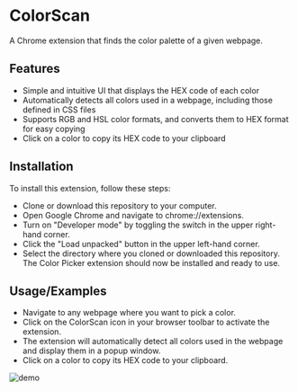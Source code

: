 # ColorScan

A Chrome extension that finds the color palette of a given webpage.

## Features

- Simple and intuitive UI that displays the HEX code of each color
- Automatically detects all colors used in a webpage, including those defined in CSS files
- Supports RGB and HSL color formats, and converts them to HEX format for easy copying
- Click on a color to copy its HEX code to your clipboard

## Installation

To install this extension, follow these steps:

- Clone or download this repository to your computer.
- Open Google Chrome and navigate to chrome://extensions.
- Turn on "Developer mode" by toggling the switch in the upper right-hand corner.
- Click the "Load unpacked" button in the upper left-hand corner.
- Select the directory where you cloned or downloaded this repository.
  The Color Picker extension should now be installed and ready to use.

## Usage/Examples

- Navigate to any webpage where you want to pick a color.
- Click on the ColorScan icon in your browser toolbar to activate the extension.
- The extension will automatically detect all colors used in the webpage and display them in a popup window.
- Click on a color to copy its HEX code to your clipboard.

![demo](https://user-images.githubusercontent.com/15850172/228416211-34e3c630-0418-46d5-84dc-8fdfee742713.png)
